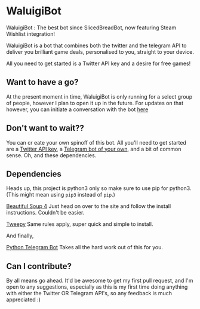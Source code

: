 # WaluigiBot


WaluigiBot : The best bot since SlicedBreadBot, now featuring Steam Wishlist integration!

WaluigiBot is a bot that combines both the twitter and the telegram API to deliver you brilliant game deals, personalised to you, straight to your device.

All you need to get started is a Twitter API key and a desire for free games!

Want to have a go?
-----

At the present moment in time, WaluigiBot is only running for a select group of people, however I plan to open it up in the future. For updates on that however, you can initiate a conversation with the bot [here](https://t.me/WaluigiBot)

Don't want to wait??
-----
You can cr
eate your own spinoff of this bot. All you'll need to get started are a [Twitter API key](https://developer.twitter.com/), a [Telegram bot of your own](https://telegram.org/blog/bot-revolution), and a bit of common sense. Oh, and these dependencies.

Dependencies
-----

Heads up, this project is python3 only so make sure to use pip for python3.(This might mean using `pip3` instead of `pip`.)

[Beautiful Soup 4](https://www.crummy.com/software/BeautifulSoup/bs4/doc/) Just head on over to the site and follow the install instructions. Couldn't be easier.

[Tweepy](http://www.tweepy.org/) Same rules apply, super quick and simple to install.

And finally,

[Python Telegram Bot](https://pypi.python.org/pypi/python-telegram-bot) Takes all the hard work out of this for you.

Can I contribute?
-----

By all means go ahead. It'd be awesome to get my first pull request, and I'm open to any suggestions, especially as this is my first time doing anything with either the Twitter OR Telegram API's, so any feedback is much appreciated :)

